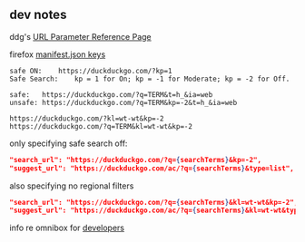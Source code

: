 ## dev notes

ddg's [URL Parameter Reference Page](https://duckduckgo.com/params)

firefox [manifest.json keys](https://developer.mozilla.org/en-US/docs/Mozilla/Add-ons/WebExtensions/manifest.json)

```
safe ON:	https://duckduckgo.com/?kp=1 
Safe Search: 	kp = 1 for On; kp = -1 for Moderate; kp = -2 for Off. 

safe:	https://duckduckgo.com/?q=TERM&t=h_&ia=web
unsafe:	https://duckduckgo.com/?q=TERM&kp=-2&t=h_&ia=web

https://duckduckgo.com/?kl=wt-wt&kp=-2
https://duckduckgo.com/?q=TERM&kl=wt-wt&kp=-2

```

only specifying safe search off:

```json
"search_url": "https://duckduckgo.com/?q={searchTerms}&kp=-2",
"suggest_url": "https://duckduckgo.com/ac/?q={searchTerms}&type=list",
```

also specifying no regional filters

```json
"search_url": "https://duckduckgo.com/?q={searchTerms}&kl=wt-wt&kp=-2",
"suggest_url": "https://duckduckgo.com/ac/?q={searchTerms}&kl=wt-wt&type=list",
```




info re omnibox for [developers](https://developer.mozilla.org/en-US/docs/Mozilla/Add-ons/WebExtensions/manifest.json/omnibox)

